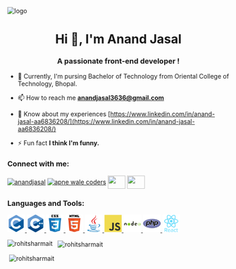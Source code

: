 ![logo](https://)
<h1 align="center">Hi 👋, I'm Anand Jasal</h1>
<h3 align="center">A passionate front-end developer !</h3>


- 🌱 Currently, I'm pursing Bachelor of Technology from Oriental College of Technology, Bhopal.

- 📫 How to reach me **anandjasal3636@gmail.com**

- 📄 Know about my experiences [https://www.linkedin.com/in/anand-jasal-aa6836208/](https://www.linkedin.com/in/anand-jasal-aa6836208/)

- ⚡ Fun fact **I think I'm funny.**

<h3 align="left">Connect with me:</h3>
<p align="left">
<a href="https://www.linkedin.com/in/anand-jasal-aa6836208/" target="blank"><img align="center" src="https://raw.githubusercontent.com/rahuldkjain/github-profile-readme-generator/master/src/images/icons/Social/linked-in-alt.svg" alt="anandjasal" height="30" width="40" /></a>
<a href="https://www.youtube.com/c/apne wale coders" target="blank"><img align="center" src="https://raw.githubusercontent.com/rahuldkjain/github-profile-readme-generator/master/src/images/icons/Social/youtube.svg" alt="apne wale coders" height="30" width="40" /></a>
<a href="https://www.hackerrank.com/anandjasal3636?hr_r=1" target="blank"><img align="center" src="https://raw.githubusercontent.com/rahuldkjain/github-profile-readme-generator/master/src/images/icons/Social/hackerrank.svg" alt="" height="30" width="40" /></a>
<a href="https://auth.geeksforgeeks.org/user/anandjasal/practice" target="blank"><img align="center" src="https://raw.githubusercontent.com/rahuldkjain/github-profile-readme-generator/master/src/images/icons/Social/geeks-for-geeks.svg" alt="" height="30" width="40" /></a>
</p>

<h3 align="left">Languages and Tools:</h3>
<p align="left"> <a href="https://www.cprogramming.com/" target="_blank" rel="noreferrer"> <img src="https://raw.githubusercontent.com/devicons/devicon/master/icons/c/c-original.svg" alt="c" width="40" height="40"/> </a> <a href="https://www.w3schools.com/cpp/" target="_blank" rel="noreferrer"> <img src="https://raw.githubusercontent.com/devicons/devicon/master/icons/cplusplus/cplusplus-original.svg" alt="cplusplus" width="40" height="40"/> </a> <a href="https://www.w3schools.com/css/" target="_blank" rel="noreferrer"> <img src="https://raw.githubusercontent.com/devicons/devicon/master/icons/css3/css3-original-wordmark.svg" alt="css3" width="40" height="40"/> </a> <a href="https://www.w3.org/html/" target="_blank" rel="noreferrer"> <img src="https://raw.githubusercontent.com/devicons/devicon/master/icons/html5/html5-original-wordmark.svg" alt="html5" width="40" height="40"/> </a> <a href="https://www.java.com" target="_blank" rel="noreferrer"> <img src="https://raw.githubusercontent.com/devicons/devicon/master/icons/java/java-original.svg" alt="java" width="40" height="40"/> </a> <a href="https://developer.mozilla.org/en-US/docs/Web/JavaScript" target="_blank" rel="noreferrer"> <img src="https://raw.githubusercontent.com/devicons/devicon/master/icons/javascript/javascript-original.svg" alt="javascript" width="40" height="40"/> </a> <a href="https://nodejs.org" target="_blank" rel="noreferrer"> <img src="https://raw.githubusercontent.com/devicons/devicon/master/icons/nodejs/nodejs-original-wordmark.svg" alt="nodejs" width="40" height="40"/> </a> <a href="https://www.php.net" target="_blank" rel="noreferrer"> <img src="https://raw.githubusercontent.com/devicons/devicon/master/icons/php/php-original.svg" alt="php" width="40" height="40"/> </a> <a href="https://reactjs.org/" target="_blank" rel="noreferrer"> <img src="https://raw.githubusercontent.com/devicons/devicon/master/icons/react/react-original-wordmark.svg" alt="react" width="40" height="40"/> </a> </p>

<p><img align="left" src="https://github-readme-stats.vercel.app/api/top-langs?username=rohitsharmait&show_icons=true&locale=en&layout=compact" alt="rohitsharmait" /></p>

<p>&nbsp; &nbsp;<img align="center" src="https://github-readme-stats.vercel.app/api?username=rohitsharmait&show_icons=true&locale=en" alt="rohitsharmait" /></p>

<p>&nbsp;<img align="center" src="https://github-readme-streak-stats.herokuapp.com/?user=rohitsharmait&" alt="rohitsharmait" /></p>
